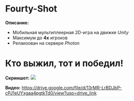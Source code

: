 # Fourty-Shot

**Описание:**
+ Мобильная мультиплеерная 2D-игра на движке *Unity*
+ Максимум до **4x** игроков
+ Релаизован на сервере *Photon*

# Кто выжил, тот и победил!

**Скриншот:** ![](https://github.com/public-Update/Fourty-Shot_2D/assets/129424425/f4a86b0e-a6de-42c8-b4f0-a3b2a2168706)

**Видео:** https://drive.google.com/file/d/13rMR-LrBDJbP-cPJ1eUYxgaa4pgtkTd0/view?usp=drive_link


